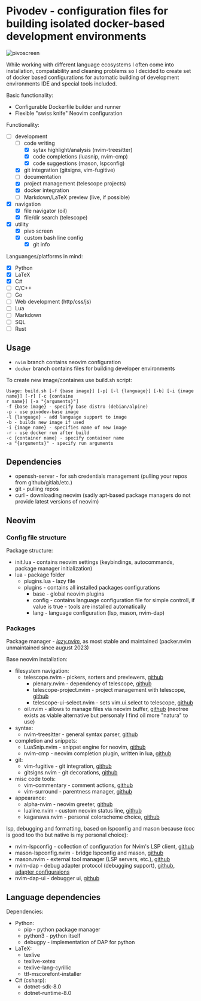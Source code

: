 # Pivodev - configuration files for building isolated docker-based development environments
![pivoscreen](https://github.com/Andebugan/pivodev/assets/40489252/9a6cec74-945b-4d7e-b849-a9c1a8a73c94)

While working with different language ecosystems I often come into installation, compatability and cleaning problems so I decided to create set of docker based configurations for automatic building of development environments IDE and special tools included.

Basic functionality:
- Configurable Dockerfile builder and runner
- Flexible "swiss knife" Neovim configuration

Functionality:
- [ ] development
    - [ ] code writing
        - [x] sytax highlight/analysis (nvim-treesitter)
        - [x] code completions (luasnip, nvim-cmp)
        - [x] code suggestions (mason, lspconfig)
    - [x] git integration (gitsigns, vim-fugitive)
    - [ ] documentation
    - [x] project management (telescope projects)
    - [x] docker integration
    - [ ] Markdown/LaTeX preview (live, if possible)
- [x] navigation
    - [x] file navigator (oil)
    - [x] file/dir search (telescope)
- [x] utility
    - [x] pivo screen
    - [x] custom bash line config
        - [x] git info

Languanges/platforms in mind:
- [x] Python
- [x] LaTeX
- [x] C#
- [ ] C/C++
- [ ] Go
- [ ] Web development (http/css/js)
- [ ] Lua
- [ ] Markdown
- [ ] SQL
- [ ] Rust

## Usage
- `nvim` branch contains neovim configuration
- `docker` branch contains files for building developer environments

To create new image/containes use build.sh script:
```
Usage: build.sh [-f {base image}] [-p] [-l {language}] [-b] [-i {image name}] [-r] [-c {containe
r name}] [-a "{arguments}"]
-f {base image} - specify base distro (debian/alpine)
-p - use pivodev-base image
-l {language} - add language support to image
-b - builds new image if used
-i {image name} - specifies name of new image
-r - use docker run after build
-c {container name} - specify container name
-a "{arguments}" - specify run arguments
```

## Dependencies
- openssh-server - for ssh credentials management (pulling your repos from github/gitlab/etc.)
- git - pulling repos 
- curl - downloading neovim (sadly apt-based package managers do not provide latest versions of neovim)

## Neovim

### Config file structure
Package structure:
- init.lua - contains neovim settings (keybindings, autocommands, package manager initialization)
- lua - package folder
    - plugins.lua - lazy file    
    - plugins - contains all installed packages configurations
        - base - global neovim plugins
        - config - contains language configuration file for simple controll, if value is true - tools are installed automatically
        - lang - language configuration (lsp, mason, nvim-dap)

### Packages
Package manager - [*lazy.nvim*](https://github.com/folke/lazy.nvim), as most stable and maintained (packer.nvim unmaintained since august 2023)

Base neovim installation:
+ filesystem navigation:
  + telescope.nvim - pickers, sorters and previewers, [github](https://github.com/nvim-telescope/telescope.nvim)
    + plenary.nvim - dependency of telescope, [github](https://github.com/nvim-lua/plenary.nvim)
    + telescope-project.nvim - project management with telescope, [github](https://github.com/nvim-telescope/telescope-project.nvim)
    + telescope-ui-select.nvim - sets vim.ui.select to telescope, [github](https://github.com/nvim-telescope/telescope-ui-select.nvim)
  + oil.nvim - allows to manage files via neovim buffer, [github](https://github.com/stevearc/oil.nvim) (neotree exists as viable alternative but personaly I find oil more "natura" to use)
+ syntax:
  + nvim-treesitter - general syntax parser, [github](https://github.com/nvim-treesitter/nvim-treesitter)
+ completion and snippets:
  + LuaSnip.nvim - snippet engine for neovim, [github](https://github.com/L3MON4D3/LuaSnip)
  + nvim-cmp - neovim completion plugin, written in lua, [github](https://github.com/hrsh7th/nvim-cmp)
+ git:
  + vim-fugitive - git integration, [github](https://github.com/tpope/vim-fugitive)
  + gitsigns.nvim - git decorations, [github](https://github.com/lewis6991/gitsigns.nvim)
+ misc code tools:
  + vim-commentary - comment actions, [github](https://github.com/tpope/vim-commentary)
  + vim-surround - parentness manager, [github](https://github.com/tpope/vim-surround)
+ appearance:
  + alpha-nvim - neovim greeter, [github](https://github.com/goolord/alpha-nvim)
  + lualine.nvim - custom neovim status line, [github](https://github.com/nvim-lualine/lualine.nvim)
  + kaganawa.nvim - personal colorscheme choice, [github](https://github.com/rebelot/kanagawa.nvim)

lsp, debugging and formatting, based on lspconfig and mason because (coc is good too tho but native is my personal choice):
+ nvim-lspconfig - collection of configuration for Nvim's LSP client, [github](https://github.com/neovim/nvim-lspconfig)
+ mason-lspconfig.nvim - bridge lspconfig and mason, [github](https://github.com/williamboman/mason-lspconfig.nvim)
+ mason.nvim - external tool manager (LSP servers, etc.), [github](https://github.com/williamboman/mason.nvim?tab=readme-ov-file)
+ nvim-dap - debug adapter protocol (debugging support), [github](https://github.com/mfussenegger/nvim-dap), [adapter configuraions](https://github.com/mfussenegger/nvim-dap/wiki/Debug-Adapter-installation#python)
+ nvim-dap-ui - debugger ui, [github](https://github.com/rcarriga/nvim-dap-ui)

## Language dependencies
Dependencies:
- Python:
    - pip - python package manager
    - python3 - python itself
    - debugpy - implementation of DAP for python
- LaTeX:
    - texlive
    - texlive-xetex
    - texlive-lang-cyrillic
    - ttf-mscorefont-installer
- C# (csharp):
    - dotnet-sdk-8.0
    - dotnet-runtime-8.0
